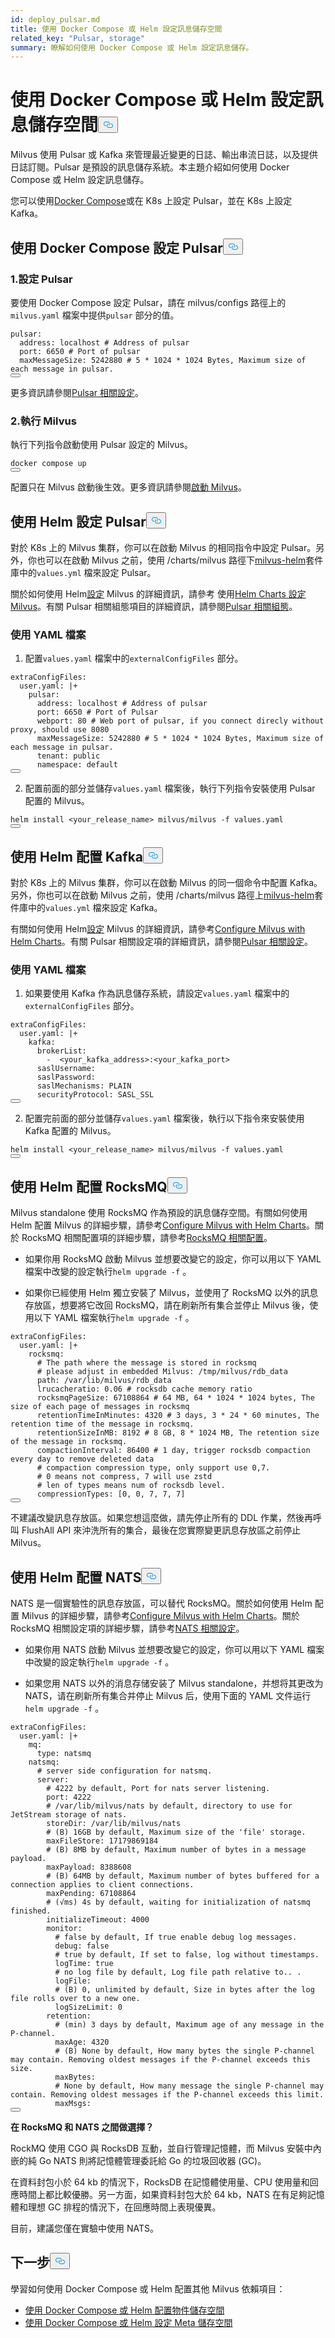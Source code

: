```yaml
---
id: deploy_pulsar.md
title: 使用 Docker Compose 或 Helm 設定訊息儲存空間
related_key: "Pulsar, storage"
summary: 瞭解如何使用 Docker Compose 或 Helm 設定訊息儲存。
---
```


<h1 id="Configure-Message-Storage-with-Docker-Compose-or-Helm" class="common-anchor-header">使用 Docker Compose 或 Helm 設定訊息儲存空間<button data-href="#Configure-Message-Storage-with-Docker-Compose-or-Helm" class="anchor-icon" translate="no">
      <svg translate="no"
        aria-hidden="true"
        focusable="false"
        height="20"
        version="1.1"
        viewBox="0 0 16 16"
        width="16"
      >
        <path
          fill="#0092E4"
          fill-rule="evenodd"
          d="M4 9h1v1H4c-1.5 0-3-1.69-3-3.5S2.55 3 4 3h4c1.45 0 3 1.69 3 3.5 0 1.41-.91 2.72-2 3.25V8.59c.58-.45 1-1.27 1-2.09C10 5.22 8.98 4 8 4H4c-.98 0-2 1.22-2 2.5S3 9 4 9zm9-3h-1v1h1c1 0 2 1.22 2 2.5S13.98 12 13 12H9c-.98 0-2-1.22-2-2.5 0-.83.42-1.64 1-2.09V6.25c-1.09.53-2 1.84-2 3.25C6 11.31 7.55 13 9 13h4c1.45 0 3-1.69 3-3.5S14.5 6 13 6z"
        ></path>
      </svg>
    </button></h1><p>Milvus 使用 Pulsar 或 Kafka 來管理最近變更的日誌、輸出串流日誌，以及提供日誌訂閱。Pulsar 是預設的訊息儲存系統。本主題介紹如何使用 Docker Compose 或 Helm 設定訊息儲存。</p>
<p>您可以使用<a href="https://docs.docker.com/get-started/overview/">Docker Compose</a>或在 K8s 上設定 Pulsar，並在 K8s 上設定 Kafka。</p>
<h2 id="Configure-Pulsar-with-Docker-Compose" class="common-anchor-header">使用 Docker Compose 設定 Pulsar<button data-href="#Configure-Pulsar-with-Docker-Compose" class="anchor-icon" translate="no">
      <svg translate="no"
        aria-hidden="true"
        focusable="false"
        height="20"
        version="1.1"
        viewBox="0 0 16 16"
        width="16"
      >
        <path
          fill="#0092E4"
          fill-rule="evenodd"
          d="M4 9h1v1H4c-1.5 0-3-1.69-3-3.5S2.55 3 4 3h4c1.45 0 3 1.69 3 3.5 0 1.41-.91 2.72-2 3.25V8.59c.58-.45 1-1.27 1-2.09C10 5.22 8.98 4 8 4H4c-.98 0-2 1.22-2 2.5S3 9 4 9zm9-3h-1v1h1c1 0 2 1.22 2 2.5S13.98 12 13 12H9c-.98 0-2-1.22-2-2.5 0-.83.42-1.64 1-2.09V6.25c-1.09.53-2 1.84-2 3.25C6 11.31 7.55 13 9 13h4c1.45 0 3-1.69 3-3.5S14.5 6 13 6z"
        ></path>
      </svg>
    </button></h2><h3 id="1-Configure-Pulsar" class="common-anchor-header">1.設定 Pulsar</h3><p>要使用 Docker Compose 設定 Pulsar，請在 milvus/configs 路徑上的<code translate="no">milvus.yaml</code> 檔案中提供<code translate="no">pulsar</code> 部分的值。</p>
<pre><code translate="no">pulsar:
  address: localhost <span class="hljs-comment"># Address of pulsar</span>
  port: <span class="hljs-number">6650</span> <span class="hljs-comment"># Port of pulsar</span>
  maxMessageSize: <span class="hljs-number">5242880</span> <span class="hljs-comment"># 5 * 1024 * 1024 Bytes, Maximum size of each message in pulsar.</span>
<button class="copy-code-btn"></button></code></pre>
<p>更多資訊請參閱<a href="/docs/zh-hant/v2.5.x/configure_pulsar.md">Pulsar 相關設定</a>。</p>
<h3 id="2-Run-Milvus" class="common-anchor-header">2.執行 Milvus</h3><p>執行下列指令啟動使用 Pulsar 設定的 Milvus。</p>
<pre><code translate="no">docker compose up
<button class="copy-code-btn"></button></code></pre>
<div class="alert note">配置只在 Milvus 啟動後生效。更多資訊請參閱<a href="https://milvus.io/docs/install_standalone-docker.md#Start-Milvus">啟動 Milvus</a>。</div>
<h2 id="Configure-Pulsar-with-Helm" class="common-anchor-header">使用 Helm 設定 Pulsar<button data-href="#Configure-Pulsar-with-Helm" class="anchor-icon" translate="no">
      <svg translate="no"
        aria-hidden="true"
        focusable="false"
        height="20"
        version="1.1"
        viewBox="0 0 16 16"
        width="16"
      >
        <path
          fill="#0092E4"
          fill-rule="evenodd"
          d="M4 9h1v1H4c-1.5 0-3-1.69-3-3.5S2.55 3 4 3h4c1.45 0 3 1.69 3 3.5 0 1.41-.91 2.72-2 3.25V8.59c.58-.45 1-1.27 1-2.09C10 5.22 8.98 4 8 4H4c-.98 0-2 1.22-2 2.5S3 9 4 9zm9-3h-1v1h1c1 0 2 1.22 2 2.5S13.98 12 13 12H9c-.98 0-2-1.22-2-2.5 0-.83.42-1.64 1-2.09V6.25c-1.09.53-2 1.84-2 3.25C6 11.31 7.55 13 9 13h4c1.45 0 3-1.69 3-3.5S14.5 6 13 6z"
        ></path>
      </svg>
    </button></h2><p>對於 K8s 上的 Milvus 集群，你可以在啟動 Milvus 的相同指令中設定 Pulsar。另外，你也可以在啟動 Milvus 之前，使用 /charts/milvus 路徑下<a href="https://github.com/milvus-io/milvus-helm">milvus-helm</a>套件庫中的<code translate="no">values.yml</code> 檔來設定 Pulsar。</p>
<p>關於如何使用 Helm<a href="/docs/zh-hant/v2.5.x/configure-helm.md">設定</a> Milvus 的詳細資訊，請參考 使用<a href="/docs/zh-hant/v2.5.x/configure-helm.md">Helm Charts 設定 Milvus</a>。有關 Pulsar 相關組態項目的詳細資訊，請參閱<a href="/docs/zh-hant/v2.5.x/configure_pulsar.md">Pulsar 相關組態</a>。</p>
<h3 id="Using-the-YAML-file" class="common-anchor-header">使用 YAML 檔案</h3><ol>
<li>配置<code translate="no">values.yaml</code> 檔案中的<code translate="no">externalConfigFiles</code> 部分。</li>
</ol>
<pre><code translate="no" class="language-yaml">extraConfigFiles:
  user.yaml: |+
    pulsar:
      address: localhost <span class="hljs-comment"># Address of pulsar</span>
      port: <span class="hljs-number">6650</span> <span class="hljs-comment"># Port of Pulsar</span>
      webport: <span class="hljs-number">80</span> <span class="hljs-comment"># Web port of pulsar, if you connect direcly without proxy, should use 8080</span>
      maxMessageSize: <span class="hljs-number">5242880</span> <span class="hljs-comment"># 5 * 1024 * 1024 Bytes, Maximum size of each message in pulsar.</span>
      tenant: public
      namespace: default    
<button class="copy-code-btn"></button></code></pre>
<ol start="2">
<li>配置前面的部分並儲存<code translate="no">values.yaml</code> 檔案後，執行下列指令安裝使用 Pulsar 配置的 Milvus。</li>
</ol>
<pre><code translate="no" class="language-shell">helm install &lt;your_release_name&gt; milvus/milvus -f values.yaml
<button class="copy-code-btn"></button></code></pre>
<h2 id="Configure-Kafka-with-Helm" class="common-anchor-header">使用 Helm 配置 Kafka<button data-href="#Configure-Kafka-with-Helm" class="anchor-icon" translate="no">
      <svg translate="no"
        aria-hidden="true"
        focusable="false"
        height="20"
        version="1.1"
        viewBox="0 0 16 16"
        width="16"
      >
        <path
          fill="#0092E4"
          fill-rule="evenodd"
          d="M4 9h1v1H4c-1.5 0-3-1.69-3-3.5S2.55 3 4 3h4c1.45 0 3 1.69 3 3.5 0 1.41-.91 2.72-2 3.25V8.59c.58-.45 1-1.27 1-2.09C10 5.22 8.98 4 8 4H4c-.98 0-2 1.22-2 2.5S3 9 4 9zm9-3h-1v1h1c1 0 2 1.22 2 2.5S13.98 12 13 12H9c-.98 0-2-1.22-2-2.5 0-.83.42-1.64 1-2.09V6.25c-1.09.53-2 1.84-2 3.25C6 11.31 7.55 13 9 13h4c1.45 0 3-1.69 3-3.5S14.5 6 13 6z"
        ></path>
      </svg>
    </button></h2><p>對於 K8s 上的 Milvus 集群，你可以在啟動 Milvus 的同一個命令中配置 Kafka。另外，你也可以在啟動 Milvus 之前，使用 /charts/milvus 路徑上<a href="https://github.com/milvus-io/milvus-helm">milvus-helm</a>套件庫中的<code translate="no">values.yml</code> 檔來設定 Kafka。</p>
<p>有關如何使用 Helm<a href="/docs/zh-hant/v2.5.x/configure-helm.md">設定</a> Milvus 的詳細資訊，請參考<a href="/docs/zh-hant/v2.5.x/configure-helm.md">Configure Milvus with Helm Charts</a>。有關 Pulsar 相關設定項的詳細資訊，請參閱<a href="/docs/zh-hant/v2.5.x/configure_pulsar.md">Pulsar 相關設定</a>。</p>
<h3 id="Using-the-YAML-file" class="common-anchor-header">使用 YAML 檔案</h3><ol>
<li>如果要使用 Kafka 作為訊息儲存系統，請設定<code translate="no">values.yaml</code> 檔案中的<code translate="no">externalConfigFiles</code> 部分。</li>
</ol>
<pre><code translate="no" class="language-yaml">extraConfigFiles:
  user.yaml: |+
    kafka:
      brokerList:
        -  &lt;your_kafka_address&gt;:&lt;your_kafka_port&gt;
      saslUsername:
      saslPassword:
      saslMechanisms: PLAIN
      securityProtocol: SASL_SSL    
<button class="copy-code-btn"></button></code></pre>
<ol start="2">
<li>配置完前面的部分並儲存<code translate="no">values.yaml</code> 檔案後，執行以下指令來安裝使用 Kafka 配置的 Milvus。</li>
</ol>
<pre><code translate="no" class="language-shell">helm install &lt;your_release_name&gt; milvus/milvus -f values.yaml
<button class="copy-code-btn"></button></code></pre>
<h2 id="Configure-RocksMQ-with-Helm" class="common-anchor-header">使用 Helm 配置 RocksMQ<button data-href="#Configure-RocksMQ-with-Helm" class="anchor-icon" translate="no">
      <svg translate="no"
        aria-hidden="true"
        focusable="false"
        height="20"
        version="1.1"
        viewBox="0 0 16 16"
        width="16"
      >
        <path
          fill="#0092E4"
          fill-rule="evenodd"
          d="M4 9h1v1H4c-1.5 0-3-1.69-3-3.5S2.55 3 4 3h4c1.45 0 3 1.69 3 3.5 0 1.41-.91 2.72-2 3.25V8.59c.58-.45 1-1.27 1-2.09C10 5.22 8.98 4 8 4H4c-.98 0-2 1.22-2 2.5S3 9 4 9zm9-3h-1v1h1c1 0 2 1.22 2 2.5S13.98 12 13 12H9c-.98 0-2-1.22-2-2.5 0-.83.42-1.64 1-2.09V6.25c-1.09.53-2 1.84-2 3.25C6 11.31 7.55 13 9 13h4c1.45 0 3-1.69 3-3.5S14.5 6 13 6z"
        ></path>
      </svg>
    </button></h2><p>Milvus standalone 使用 RocksMQ 作為預設的訊息儲存空間。有關如何使用 Helm 配置 Milvus 的詳細步驟，請參考<a href="/docs/zh-hant/v2.5.x/configure-helm.md">Configure Milvus with Helm Charts</a>。關於 RocksMQ 相關配置項的詳細步驟，請參考<a href="/docs/zh-hant/v2.5.x/configure_rocksmq.md">RocksMQ 相關配置</a>。</p>
<ul>
<li><p>如果你用 RocksMQ 啟動 Milvus 並想要改變它的設定，你可以用以下 YAML 檔案中改變的設定執行<code translate="no">helm upgrade -f</code> 。</p></li>
<li><p>如果你已經使用 Helm 獨立安裝了 Milvus，並使用了 RocksMQ 以外的訊息存放區，想要將它改回 RocksMQ，請在刷新所有集合並停止 Milvus 後，使用以下 YAML 檔案執行<code translate="no">helm upgrade -f</code> 。</p></li>
</ul>
<pre><code translate="no" class="language-yaml">extraConfigFiles:
  user.yaml: |+
    rocksmq:
      <span class="hljs-comment"># The path where the message is stored in rocksmq</span>
      <span class="hljs-comment"># please adjust in embedded Milvus: /tmp/milvus/rdb_data</span>
      path: /var/lib/milvus/rdb_data
      lrucacheratio: <span class="hljs-number">0.06</span> <span class="hljs-comment"># rocksdb cache memory ratio</span>
      rocksmqPageSize: <span class="hljs-number">67108864</span> <span class="hljs-comment"># 64 MB, 64 * 1024 * 1024 bytes, The size of each page of messages in rocksmq</span>
      retentionTimeInMinutes: <span class="hljs-number">4320</span> <span class="hljs-comment"># 3 days, 3 * 24 * 60 minutes, The retention time of the message in rocksmq.</span>
      retentionSizeInMB: <span class="hljs-number">8192</span> <span class="hljs-comment"># 8 GB, 8 * 1024 MB, The retention size of the message in rocksmq.</span>
      compactionInterval: <span class="hljs-number">86400</span> <span class="hljs-comment"># 1 day, trigger rocksdb compaction every day to remove deleted data</span>
      <span class="hljs-comment"># compaction compression type, only support use 0,7.</span>
      <span class="hljs-comment"># 0 means not compress, 7 will use zstd</span>
      <span class="hljs-comment"># len of types means num of rocksdb level.</span>
      compressionTypes: [<span class="hljs-number">0</span>, <span class="hljs-number">0</span>, <span class="hljs-number">7</span>, <span class="hljs-number">7</span>, <span class="hljs-number">7</span>]    
<button class="copy-code-btn"></button></code></pre>
<div class="alert warning">
<p>不建議改變訊息存放區。如果您想這麼做，請先停止所有的 DDL 作業，然後再呼叫 FlushAll API 來沖洗所有的集合，最後在您實際變更訊息存放區之前停止 Milvus。</p>
</div>
<h2 id="Configure-NATS-with-Helm" class="common-anchor-header">使用 Helm 配置 NATS<button data-href="#Configure-NATS-with-Helm" class="anchor-icon" translate="no">
      <svg translate="no"
        aria-hidden="true"
        focusable="false"
        height="20"
        version="1.1"
        viewBox="0 0 16 16"
        width="16"
      >
        <path
          fill="#0092E4"
          fill-rule="evenodd"
          d="M4 9h1v1H4c-1.5 0-3-1.69-3-3.5S2.55 3 4 3h4c1.45 0 3 1.69 3 3.5 0 1.41-.91 2.72-2 3.25V8.59c.58-.45 1-1.27 1-2.09C10 5.22 8.98 4 8 4H4c-.98 0-2 1.22-2 2.5S3 9 4 9zm9-3h-1v1h1c1 0 2 1.22 2 2.5S13.98 12 13 12H9c-.98 0-2-1.22-2-2.5 0-.83.42-1.64 1-2.09V6.25c-1.09.53-2 1.84-2 3.25C6 11.31 7.55 13 9 13h4c1.45 0 3-1.69 3-3.5S14.5 6 13 6z"
        ></path>
      </svg>
    </button></h2><p>NATS 是一個實驗性的訊息存放區，可以替代 RocksMQ。關於如何使用 Helm 配置 Milvus 的詳細步驟，請參考<a href="/docs/zh-hant/v2.5.x/configure-helm.md">Configure Milvus with Helm Charts</a>。關於 RocksMQ 相關設定項的詳細步驟，請參考<a href="/docs/zh-hant/v2.5.x/configure_natsmq.md">NATS 相關設定</a>。</p>
<ul>
<li><p>如果你用 NATS 啟動 Milvus 並想要改變它的設定，你可以用以下 YAML 檔案中改變的設定執行<code translate="no">helm upgrade -f</code> 。</p></li>
<li><p>如果您用 NATS 以外的消息存储安装了 Milvus standalone，并想将其更改为 NATS，请在刷新所有集合并停止 Milvus 后，使用下面的 YAML 文件运行<code translate="no">helm upgrade -f</code> 。</p></li>
</ul>
<pre><code translate="no" class="language-yaml">extraConfigFiles:
  user.yaml: |+
    mq:
      <span class="hljs-built_in">type</span>: natsmq
    natsmq:
      <span class="hljs-comment"># server side configuration for natsmq.</span>
      server: 
        <span class="hljs-comment"># 4222 by default, Port for nats server listening.</span>
        port: <span class="hljs-number">4222</span> 
        <span class="hljs-comment"># /var/lib/milvus/nats by default, directory to use for JetStream storage of nats.</span>
        storeDir: /var/lib/milvus/nats 
        <span class="hljs-comment"># (B) 16GB by default, Maximum size of the &#x27;file&#x27; storage.</span>
        maxFileStore: <span class="hljs-number">17179869184</span> 
        <span class="hljs-comment"># (B) 8MB by default, Maximum number of bytes in a message payload.</span>
        maxPayload: <span class="hljs-number">8388608</span> 
        <span class="hljs-comment"># (B) 64MB by default, Maximum number of bytes buffered for a connection applies to client connections.</span>
        maxPending: <span class="hljs-number">67108864</span> 
        <span class="hljs-comment"># (√ms) 4s by default, waiting for initialization of natsmq finished.</span>
        initializeTimeout: <span class="hljs-number">4000</span> 
        monitor:
          <span class="hljs-comment"># false by default, If true enable debug log messages.</span>
          debug: false 
          <span class="hljs-comment"># true by default, If set to false, log without timestamps.</span>
          logTime: true 
          <span class="hljs-comment"># no log file by default, Log file path relative to.. .</span>
          logFile: 
          <span class="hljs-comment"># (B) 0, unlimited by default, Size in bytes after the log file rolls over to a new one.</span>
          logSizeLimit: <span class="hljs-number">0</span> 
        retention:
          <span class="hljs-comment"># (min) 3 days by default, Maximum age of any message in the P-channel.</span>
          maxAge: <span class="hljs-number">4320</span> 
          <span class="hljs-comment"># (B) None by default, How many bytes the single P-channel may contain. Removing oldest messages if the P-channel exceeds this size.</span>
          maxBytes:
          <span class="hljs-comment"># None by default, How many message the single P-channel may contain. Removing oldest messages if the P-channel exceeds this limit.    </span>
          maxMsgs: 
<button class="copy-code-btn"></button></code></pre>
<div class="alert note">
<p><strong>在 RocksMQ 和 NATS 之間做選擇？</strong></p>
<p>RockMQ 使用 CGO 與 RocksDB 互動，並自行管理記憶體，而 Milvus 安裝中內嵌的純 Go NATS 則將記憶體管理委託給 Go 的垃圾回收器 (GC)。</p>
<p>在資料封包小於 64 kb 的情況下，RocksDB 在記憶體使用量、CPU 使用量和回應時間上都比較優勝。另一方面，如果資料封包大於 64 kb，NATS 在有足夠記憶體和理想 GC 排程的情況下，在回應時間上表現優異。</p>
<p>目前，建議您僅在實驗中使用 NATS。</p>
</div>
<h2 id="Whats-next" class="common-anchor-header">下一步<button data-href="#Whats-next" class="anchor-icon" translate="no">
      <svg translate="no"
        aria-hidden="true"
        focusable="false"
        height="20"
        version="1.1"
        viewBox="0 0 16 16"
        width="16"
      >
        <path
          fill="#0092E4"
          fill-rule="evenodd"
          d="M4 9h1v1H4c-1.5 0-3-1.69-3-3.5S2.55 3 4 3h4c1.45 0 3 1.69 3 3.5 0 1.41-.91 2.72-2 3.25V8.59c.58-.45 1-1.27 1-2.09C10 5.22 8.98 4 8 4H4c-.98 0-2 1.22-2 2.5S3 9 4 9zm9-3h-1v1h1c1 0 2 1.22 2 2.5S13.98 12 13 12H9c-.98 0-2-1.22-2-2.5 0-.83.42-1.64 1-2.09V6.25c-1.09.53-2 1.84-2 3.25C6 11.31 7.55 13 9 13h4c1.45 0 3-1.69 3-3.5S14.5 6 13 6z"
        ></path>
      </svg>
    </button></h2><p>學習如何使用 Docker Compose 或 Helm 配置其他 Milvus 依賴項目：</p>
<ul>
<li><a href="/docs/zh-hant/v2.5.x/deploy_s3.md">使用 Docker Compose 或 Helm 配置物件儲存空間</a></li>
<li><a href="/docs/zh-hant/v2.5.x/deploy_etcd.md">使用 Docker Compose 或 Helm 設定 Meta 儲存空間</a></li>
</ul>
